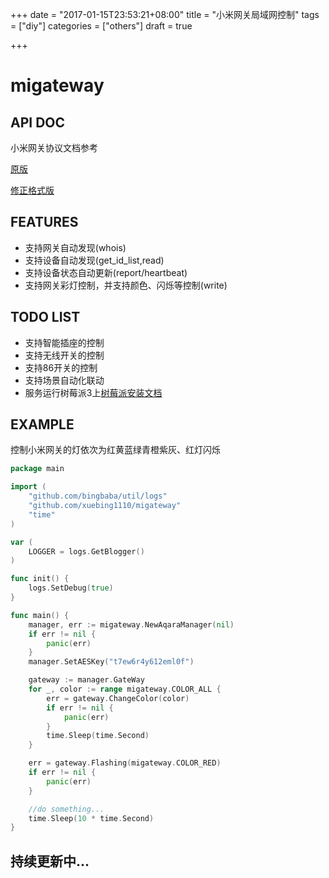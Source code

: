 +++
date = "2017-01-15T23:53:21+08:00"
title = "小米网关局域网控制"
tags = ["diy"]
categories = ["others"]
draft = true

+++

# migateway
## API DOC
小米网关协议文档参考

[原版](https://github.com/louisZL/lumi-gateway-local-api) 

[修正格式版](https://github.com/xuebing1110/lumi-gateway-local-api)

## FEATURES
* 支持网关自动发现(whois)
* 支持设备自动发现(get_id_list,read)
* 支持设备状态自动更新(report/heartbeat)
* 支持网关彩灯控制，并支持颜色、闪烁等控制(write)

## TODO LIST
* 支持智能插座的控制
* 支持无线开关的控制
* 支持86开关的控制
* 支持场景自动化联动
* 服务运行树莓派3上[树莓派安装文档](http://blog.bingbaba.com/post/diy/raspberrypi/)

## EXAMPLE
控制小米网关的灯依次为红黄蓝绿青橙紫灰、红灯闪烁

```go
package main

import (
    "github.com/bingbaba/util/logs"
    "github.com/xuebing1110/migateway"
    "time"
)

var (
    LOGGER = logs.GetBlogger()
)

func init() {
    logs.SetDebug(true)
}

func main() {
    manager, err := migateway.NewAqaraManager(nil)
    if err != nil {
        panic(err)
    }
    manager.SetAESKey("t7ew6r4y612eml0f")

    gateway := manager.GateWay
    for _, color := range migateway.COLOR_ALL {
        err = gateway.ChangeColor(color)
        if err != nil {
            panic(err)
        }
        time.Sleep(time.Second)
    }

    err = gateway.Flashing(migateway.COLOR_RED)
    if err != nil {
        panic(err)
    }

    //do something...
    time.Sleep(10 * time.Second)
}

```

## 持续更新中...